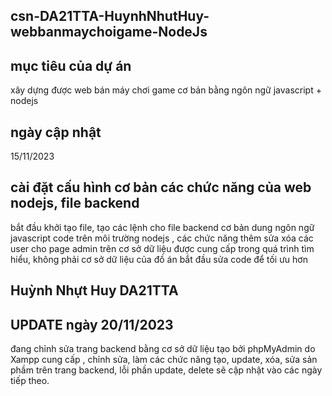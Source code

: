 ## csn-DA21TTA-HuynhNhutHuy-webbanmaychoigame-NodeJs

## mục tiêu của dự án
xây dựng được web bán máy chơi game cơ bản bằng ngôn ngữ javascript + nodejs

## ngày cập nhật
15/11/2023
## cài đặt cấu hình cơ bản các chức năng của web nodejs, file backend
bắt đầu khởi tạo file, tạo các lệnh cho file backend cơ bản dung ngôn ngữ javascript code trên môi trường nodejs , các chức năng thêm sửa xóa các user cho page admin trên cơ sở dữ liệu được cung cấp trong quá trình tìm hiểu, không phải cơ sở dữ liệu của đồ án
bắt đầu sửa code để tối ưu hơn

## Huỳnh Nhựt Huy DA21TTA


## UPDATE ngày 20/11/2023

đang chỉnh sửa trang backend bằng cơ sở dữ liệu tạo bởi phpMyAdmin do Xampp cung cấp , chỉnh sửa,  làm các chức năng tạo, update, xóa, sửa sản phầm trên trang backend, lỗi phần update, delete sẽ cập nhật vào các ngày tiếp theo.

